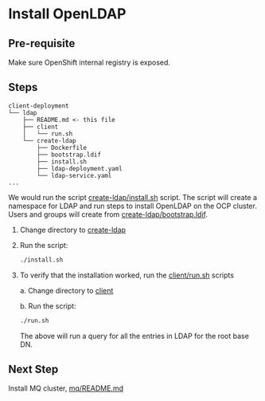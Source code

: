 # Install OpenLDAP

## Pre-requisite

Make sure OpenShift internal registry is exposed.

## Steps

```
client-deployment
└── ldap
    ├── README.md <- this file
    ├── client
    │   └── run.sh
    └── create-ldap
        ├── Dockerfile
        ├── bootstrap.ldif
        ├── install.sh
        ├── ldap-deployment.yaml
        └── ldap-service.yaml 
...
```

We would run the script [create-ldap/install.sh](create-ldap/install.sh) script. The script will create a namespace for LDAP and run steps to install OpenLDAP on the OCP cluster. Users and groups will create from [create-ldap/bootstrap.ldif](create-ldap/bootstrap.ldif).

1. Change directory to [create-ldap](./create-ldap)

2. Run the script:

   ```bash
   ./install.sh
   ```


3. To verify that the installation worked, run the [client/run.sh](client/run.sh) scripts

   a. Change directory to [client](client)

   b. Run the script:

      ```bash
      ./run.sh
      ```
   
   The above will run a query for all the entries in LDAP for the root base DN.

## Next Step

Install MQ cluster, [mq/README.md](../mq/README.md)
